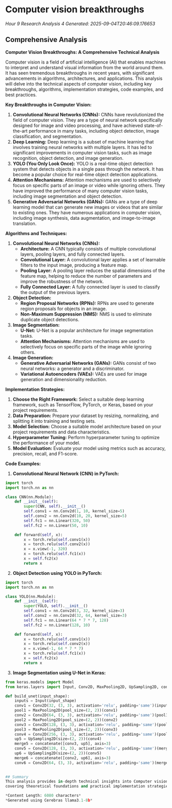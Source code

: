 # Computer vision breakthroughs
*Hour 9 Research Analysis 4*
*Generated: 2025-09-04T20:46:09.176653*

## Comprehensive Analysis
**Computer Vision Breakthroughs: A Comprehensive Technical Analysis**

Computer vision is a field of artificial intelligence (AI) that enables machines to interpret and understand visual information from the world around them. It has seen tremendous breakthroughs in recent years, with significant advancements in algorithms, architectures, and applications. This analysis will delve into the technical aspects of computer vision, including key breakthroughs, algorithms, implementation strategies, code examples, and best practices.

**Key Breakthroughs in Computer Vision:**

1. **Convolutional Neural Networks (CNNs):** CNNs have revolutionized the field of computer vision. They are a type of neural network specifically designed for image and video processing, and have achieved state-of-the-art performance in many tasks, including object detection, image classification, and segmentation.
2. **Deep Learning:** Deep learning is a subset of machine learning that involves training neural networks with multiple layers. It has led to significant improvements in computer vision tasks, such as image recognition, object detection, and image generation.
3. **YOLO (You Only Look Once):** YOLO is a real-time object detection system that detects objects in a single pass through the network. It has become a popular choice for real-time object detection applications.
4. **Attention Mechanisms:** Attention mechanisms are used to selectively focus on specific parts of an image or video while ignoring others. They have improved the performance of many computer vision tasks, including image segmentation and object detection.
5. **Generative Adversarial Networks (GANs):** GANs are a type of deep learning model that can generate new images or videos that are similar to existing ones. They have numerous applications in computer vision, including image synthesis, data augmentation, and image-to-image translation.

**Algorithms and Techniques:**

1. **Convolutional Neural Networks (CNNs):**
	* **Architecture:** A CNN typically consists of multiple convolutional layers, pooling layers, and fully connected layers.
	* **Convolutional Layer:** A convolutional layer applies a set of learnable filters to the input image, producing a feature map.
	* **Pooling Layer:** A pooling layer reduces the spatial dimensions of the feature map, helping to reduce the number of parameters and improve the robustness of the network.
	* **Fully Connected Layer:** A fully connected layer is used to classify the output of the previous layers.
2. **Object Detection:**
	* **Region Proposal Networks (RPNs):** RPNs are used to generate region proposals for objects in an image.
	* **Non-Maximum Suppression (NMS):** NMS is used to eliminate duplicate object detections.
3. **Image Segmentation:**
	* **U-Net:** U-Net is a popular architecture for image segmentation tasks.
	* **Attention Mechanisms:** Attention mechanisms are used to selectively focus on specific parts of the image while ignoring others.
4. **Image Generation:**
	* **Generative Adversarial Networks (GANs):** GANs consist of two neural networks: a generator and a discriminator.
	* **Variational Autoencoders (VAEs):** VAEs are used for image generation and dimensionality reduction.

**Implementation Strategies:**

1. **Choose the Right Framework:** Select a suitable deep learning framework, such as TensorFlow, PyTorch, or Keras, based on your project requirements.
2. **Data Preparation:** Prepare your dataset by resizing, normalizing, and splitting it into training and testing sets.
3. **Model Selection:** Choose a suitable model architecture based on your project requirements and data characteristics.
4. **Hyperparameter Tuning:** Perform hyperparameter tuning to optimize the performance of your model.
5. **Model Evaluation:** Evaluate your model using metrics such as accuracy, precision, recall, and F1-score.

**Code Examples:**

1. **Convolutional Neural Network (CNN) in PyTorch:**
```python
import torch
import torch.nn as nn

class CNN(nn.Module):
    def __init__(self):
        super(CNN, self).__init__()
        self.conv1 = nn.Conv2d(1, 10, kernel_size=5)
        self.conv2 = nn.Conv2d(10, 20, kernel_size=5)
        self.fc1 = nn.Linear(320, 50)
        self.fc2 = nn.Linear(50, 10)

    def forward(self, x):
        x = torch.relu(self.conv1(x))
        x = torch.relu(self.conv2(x))
        x = x.view(-1, 320)
        x = torch.relu(self.fc1(x))
        x = self.fc2(x)
        return x
```

2. **Object Detection using YOLO in PyTorch:**
```python
import torch
import torch.nn as nn

class YOLO(nn.Module):
    def __init__(self):
        super(YOLO, self).__init__()
        self.conv1 = nn.Conv2d(3, 32, kernel_size=3)
        self.conv2 = nn.Conv2d(32, 64, kernel_size=3)
        self.fc1 = nn.Linear(64 * 7 * 7, 128)
        self.fc2 = nn.Linear(128, 10)

    def forward(self, x):
        x = torch.relu(self.conv1(x))
        x = torch.relu(self.conv2(x))
        x = x.view(-1, 64 * 7 * 7)
        x = torch.relu(self.fc1(x))
        x = self.fc2(x)
        return x
```

3. **Image Segmentation using U-Net in Keras:**
```python
from keras.models import Model
from keras.layers import Input, Conv2D, MaxPooling2D, UpSampling2D, concatenate

def build_unet(input_shape):
    inputs = Input(input_shape)
    conv1 = Conv2D(32, (3, 3), activation='relu', padding='same')(inputs)
    pool1 = MaxPooling2D(pool_size=(2, 2))(conv1)
    conv2 = Conv2D(64, (3, 3), activation='relu', padding='same')(pool1)
    pool2 = MaxPooling2D(pool_size=(2, 2))(conv2)
    conv3 = Conv2D(128, (3, 3), activation='relu', padding='same')(pool2)
    pool3 = MaxPooling2D(pool_size=(2, 2))(conv3)
    conv4 = Conv2D(256, (3, 3), activation='relu', padding='same')(pool3)
    up5 = UpSampling2D(size=(2, 2))(conv4)
    merge5 = concatenate([conv3, up5], axis=3)
    conv5 = Conv2D(128, (3, 3), activation='relu', padding='same')(merge5)
    up6 = UpSampling2D(size=(2, 2))(conv5)
    merge6 = concatenate([conv2, up6], axis=3)
    conv6 = Conv2D(64, (3, 3), activation='relu', padding='same')(merge6)
   

## Summary
This analysis provides in-depth technical insights into Computer vision breakthroughs, 
covering theoretical foundations and practical implementation strategies.

*Content Length: 6080 characters*
*Generated using Cerebras llama3.1-8b*
